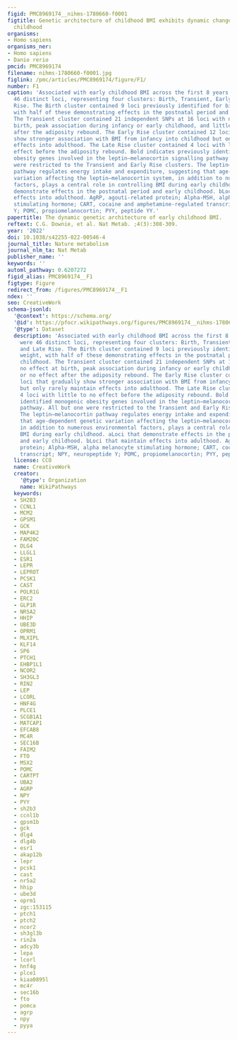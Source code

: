 ```yaml
---
figid: PMC8969174__nihms-1780660-f0001
figtitle: Genetic architecture of childhood BMI exhibits dynamic changes over early
  childhood
organisms:
- Homo sapiens
organisms_ner:
- Homo sapiens
- Danio rerio
pmcid: PMC8969174
filename: nihms-1780660-f0001.jpg
figlink: /pmc/articles/PMC8969174/figure/F1/
number: F1
caption: 'Associated with early childhood BMI across the first 8 years of life were
  46 distinct loci, representing four clusters: Birth, Transient, Early Rise and Late
  Rise. The Birth cluster contained 9 loci previously identified for birth weight,
  with half of these demonstrating effects in the postnatal period and early childhood.
  The Transient cluster contained 21 independent SNPs at 16 loci with no effect at
  birth, peak association during infancy or early childhood, and little or no effect
  after the adiposity rebound. The Early Rise cluster contained 12 loci that gradually
  show stronger association with BMI from infancy into childhood but only rarely maintain
  effects into adulthood. The Late Rise cluster contained 4 loci with little to no
  effect before the adiposity rebound. Bold indicates previously identified monogenic
  obesity genes involved in the leptin–melanocortin signalling pathway. All but one
  were restricted to the Transient and Early Rise clusters. The leptin–melanocortin
  pathway regulates energy intake and expenditure, suggesting that age-dependent genetic
  variation affecting the leptin–melanocortin system, in addition to numerous environmental
  factors, plays a central role in controlling BMI during early childhood. aLoci that
  demonstrate effects in the postnatal period and early childhood. bLoci that maintain
  effects into adulthood. AgRP, agouti-related protein; Alpha-MSH, alpha melanocyte
  stimulating hormone; CART, cocaine and amphetamine-regulated transcript; NPY, neuropeptide
  Y; POMC, propiomelanocortin; PYY, peptide YY.'
papertitle: The dynamic genetic architecture of early childhood BMI.
reftext: C.G. Downie, et al. Nat Metab. ;4(3):308-309.
year: '2022'
doi: 10.1038/s42255-022-00546-4
journal_title: Nature metabolism
journal_nlm_ta: Nat Metab
publisher_name: ''
keywords: ''
automl_pathway: 0.6207272
figid_alias: PMC8969174__F1
figtype: Figure
redirect_from: /figures/PMC8969174__F1
ndex: ''
seo: CreativeWork
schema-jsonld:
  '@context': https://schema.org/
  '@id': https://pfocr.wikipathways.org/figures/PMC8969174__nihms-1780660-f0001.html
  '@type': Dataset
  description: 'Associated with early childhood BMI across the first 8 years of life
    were 46 distinct loci, representing four clusters: Birth, Transient, Early Rise
    and Late Rise. The Birth cluster contained 9 loci previously identified for birth
    weight, with half of these demonstrating effects in the postnatal period and early
    childhood. The Transient cluster contained 21 independent SNPs at 16 loci with
    no effect at birth, peak association during infancy or early childhood, and little
    or no effect after the adiposity rebound. The Early Rise cluster contained 12
    loci that gradually show stronger association with BMI from infancy into childhood
    but only rarely maintain effects into adulthood. The Late Rise cluster contained
    4 loci with little to no effect before the adiposity rebound. Bold indicates previously
    identified monogenic obesity genes involved in the leptin–melanocortin signalling
    pathway. All but one were restricted to the Transient and Early Rise clusters.
    The leptin–melanocortin pathway regulates energy intake and expenditure, suggesting
    that age-dependent genetic variation affecting the leptin–melanocortin system,
    in addition to numerous environmental factors, plays a central role in controlling
    BMI during early childhood. aLoci that demonstrate effects in the postnatal period
    and early childhood. bLoci that maintain effects into adulthood. AgRP, agouti-related
    protein; Alpha-MSH, alpha melanocyte stimulating hormone; CART, cocaine and amphetamine-regulated
    transcript; NPY, neuropeptide Y; POMC, propiomelanocortin; PYY, peptide YY.'
  license: CC0
  name: CreativeWork
  creator:
    '@type': Organization
    name: WikiPathways
  keywords:
  - SH2B3
  - CCNL1
  - MCM2
  - GPSM1
  - GCK
  - MAP4K2
  - FAM20C
  - DLG4
  - LLGL1
  - ESR1
  - LEPR
  - LEPROT
  - PCSK1
  - CAST
  - POLR1G
  - ERC2
  - GLP1R
  - NR5A2
  - HHIP
  - UBE3D
  - OPRM1
  - MLXIPL
  - KLF14
  - SP6
  - PTCH1
  - EHBP1L1
  - NCOR2
  - SH3GL3
  - RIN2
  - LEP
  - LCORL
  - HNF4G
  - PLCE1
  - SCGB1A1
  - MATCAP1
  - EFCAB8
  - MC4R
  - SEC16B
  - FAIM2
  - FTO
  - MSX2
  - POMC
  - CARTPT
  - UBA2
  - AGRP
  - NPY
  - PYY
  - sh2b3
  - ccnl1b
  - gpsm1b
  - gck
  - dlg4
  - dlg4b
  - esr1
  - akap12b
  - lepr
  - pcsk1
  - cast
  - nr5a2
  - hhip
  - ube3d
  - oprm1
  - zgc:153115
  - ptch1
  - ptch2
  - ncor2
  - sh3gl3b
  - rin2a
  - adcy3b
  - lepa
  - lcorl
  - hnf4g
  - plce1
  - kiaa0895l
  - mc4r
  - sec16b
  - fto
  - pomca
  - agrp
  - npy
  - pyya
---
```

